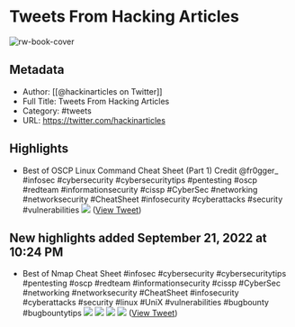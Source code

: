 # Tweets From Hacking Articles

![rw-book-cover](https://pbs.twimg.com/profile_images/1301206555338051584/nUAnAMr9.jpg)

## Metadata
- Author: [[@hackinarticles on Twitter]]
- Full Title: Tweets From Hacking Articles
- Category: #tweets
- URL: https://twitter.com/hackinarticles

## Highlights
- Best of OSCP Linux Command Cheat Sheet (Part 1)
  Credit @fr0gger_
  #infosec #cybersecurity #cybersecuritytips #pentesting #oscp #redteam #informationsecurity #cissp #CyberSec #networking #networksecurity #CheatSheet #infosecurity #cyberattacks #security #vulnerabilities 
  ![](https://pbs.twimg.com/media/Fc3PPzDaUAAxpYJ.jpg) ([View Tweet](https://twitter.com/hackinarticles/status/1571139750945521665))
## New highlights added September 21, 2022 at 10:24 PM
- Best of Nmap Cheat Sheet
  #infosec #cybersecurity #cybersecuritytips #pentesting #oscp #redteam #informationsecurity #cissp #CyberSec #networking #networksecurity #CheatSheet #infosecurity #cyberattacks #security #linux #UniX #vulnerabilities #bugbounty #bugbountytips 
  ![](https://pbs.twimg.com/media/FdIMdFcakAI4eYZ.jpg) 
  ![](https://pbs.twimg.com/media/FdIMdFVaIAEQzo7.jpg) 
  ![](https://pbs.twimg.com/media/FdIMdFdaIAEW_VH.jpg) 
  ![](https://pbs.twimg.com/media/FdIMdFgaUAAmWb_.jpg) ([View Tweet](https://twitter.com/hackinarticles/status/1572332973143511041))

